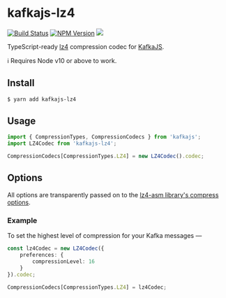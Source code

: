# kafkajs-lz4

[![Build Status](https://img.shields.io/travis/indix/kafkajs-lz4/master.svg?longCache=true&style=flat-square)](https://travis-ci.org/indix/kafkajs-lz4) [![NPM Version](https://img.shields.io/npm/v/kafkajs-lz4.svg?longCache=true&style=flat-square)](https://www.npmjs.com/package/kafkajs-lz4) ![](https://img.shields.io/badge/typescript-4.1-blue.svg?longCache=true&style=flat-square)

TypeScript-ready [lz4](https://www.npmjs.com/package/lz4) compression codec for [KafkaJS](https://www.npmjs.com/package/kafkajs).

ℹ️ Requires Node v10 or above to work.

## Install

```bash
$ yarn add kafkajs-lz4
```

## Usage

```typescript
import { CompressionTypes, CompressionCodecs } from 'kafkajs';
import LZ4Codec from 'kafkajs-lz4';

CompressionCodecs[CompressionTypes.LZ4] = new LZ4Codec().codec;
```

## Options

All options are transparently passed on to the [lz4-asm library's compress options](https://www.npmjs.com/package/lz4-asm#lz4compresssource-options).

### Example

To set the highest level of compression for your Kafka messages —

```typescript
const lz4Codec = new LZ4Codec({
    preferences: {
        compressionLevel: 16
    }
}).codec;

CompressionCodecs[CompressionTypes.LZ4] = lz4Codec;
```
